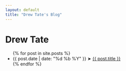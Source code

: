 ```yaml
---
layout: default
title: "Drew Tate's Blog"
---
```


<h1 class="blogTitle">Drew Tate</h1>

<ul class="postList">
  {% for post in site.posts %}
  <li>
    <span class="postDate">{{ post.date | date: "%d %b %Y" }}</span> &#10148; <a href="{{ post.url }}">{{ post.title }}</a>
  </li>
  {% endfor %}
</ul>
